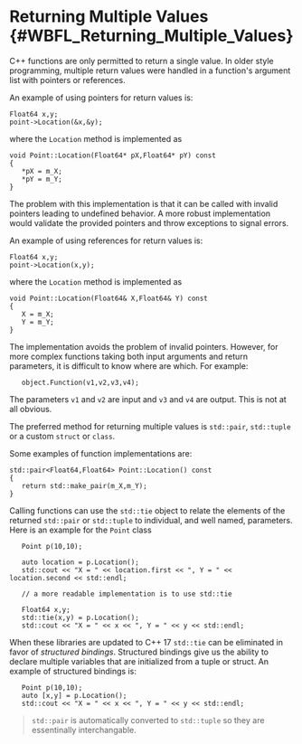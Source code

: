 # Returning Multiple Values {#WBFL_Returning_Multiple_Values}

C++ functions are only permitted to return a single value. In older style programming, multiple return values were handled in a function's argument list with pointers or references. 

An example of using pointers for return values is:

~~~~~~~~~~~
Float64 x,y;
point->Location(&x,&y);
~~~~~~~~~~~

where the `Location` method is implemented as

~~~~~~~~~~~
void Point::Location(Float64* pX,Float64* pY) const
{
   *pX = m_X;
   *pY = m_Y;
}
~~~~~~~~~~~

The problem with this implementation is that it can be called with invalid pointers leading to undefined behavior. A more robust implementation would validate the provided pointers and throw exceptions to signal errors.

An example of using references for return values is:
~~~~
Float64 x,y;
point->Location(x,y);
~~~~

where the `Location` method is implemented as

~~~~~~~~~~~
void Point::Location(Float64& X,Float64& Y) const
{
   X = m_X;
   Y = m_Y;
}
~~~~~~~~~~~

The implementation avoids the problem of invalid pointers. However, for more complex functions taking both input arguments and return parameters, it is difficult to know where are which. For example:

~~~
   object.Function(v1,v2,v3,v4);
~~~

The parameters `v1` and `v2` are input and `v3` and `v4` are output. This is not at all obvious.

The preferred method for returning multiple values is `std::pair`, `std::tuple` or a custom `struct` or `class`.

Some examples of function implementations are:

~~~
std::pair<Float64,Float64> Point::Location() const
{
   return std::make_pair(m_X,m_Y);
}
~~~

Calling functions can use the `std::tie` object to relate the elements of the returned `std::pair` or `std::tuple` to individual, and well named, parameters. Here is an example for the `Point` class

~~~
   Point p(10,10);

   auto location = p.Location();
   std::cout << "X = " << location.first << ", Y = " << location.second << std::endl;

   // a more readable implementation is to use std::tie

   Float64 x,y;
   std::tie(x,y) = p.Location();
   std::cout << "X = " << x << ", Y = " << y << std::endl;
~~~

When these libraries are updated to C++ 17 `std::tie` can be eliminated in favor of *structured bindings*. Structured bindings give us the ability to declare multiple variables that are initialized from a tuple or struct. An example of structured bindings is:

~~~
   Point p(10,10);
   auto [x,y] = p.Location();   
   std::cout << "X = " << x << ", Y = " << y << std::endl;
~~~

> `std::pair` is automatically converted to `std::tuple` so they are essentinally interchangable.